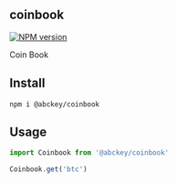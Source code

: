 ## coinbook
[![NPM version](https://img.shields.io/npm/v/@abckey/coinbook.svg)](https://www.npmjs.com/package/@abckey/coinbook)

Coin Book

## Install

```
npm i @abckey/coinbook
```

## Usage

```js
import Coinbook from '@abckey/coinbook'

Coinbook.get('btc')
```

